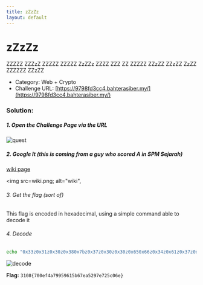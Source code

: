 ```yaml
---
title: zZzZz
layout: default
---
```


# zZzZz

ZZZZZ ZZZzZ ZZZZZ ZZZZZ ZzZZz ZZZZ ZZZ ZZ ZZZZZ ZZzZZ ZZzZZ ZzZZ ZZZZZZ ZZzZZ

- Category: Web + Crypto 
- Challenge URL: [https://9798fd3cc4.bahterasiber.my/](https://9798fd3cc4.bahterasiber.my/)

### Solution:

##### 1. Open the Challenge Page via the URL

<img src=quest.png; alt="quest">

##### 2. Google It (this is coming from a guy who scored A in SPM Sejarah)

[wiki page](https://ms.wikipedia.org/wiki/Sultan_Mahmud_Shah_II_dari_Johor#:~:text=Pada%20hari%20Jumaat%2C%20Ogos%201699,ditikam%20oleh%20Megat%20Seri%20Rama.)

<img src=wiki.png; alt="wiki", 

###### 3. Get the flag (sort of) 



This flag is encoded in hexadecimal, using a simple command able to decode it



###### 4. Decode 

```bash
echo "0x33z0x31z0x30z0x380x7bz0x37z0x30z0x30z0x650x66z0x34z0x61z0x37z0x39z0x39z0x350x39z0x360x31z0x350x62z0x360x37z0x650x61z0x35z0x32z0x39z0x37z0x65z0x37z0x32z0x350x63z0x300x36z0x65z0x7dz" | xxd -r -p
```
<img src=out.png; alt="decode">

**Flag:** `3108{700ef4a79959615b67ea5297e725c06e}`
